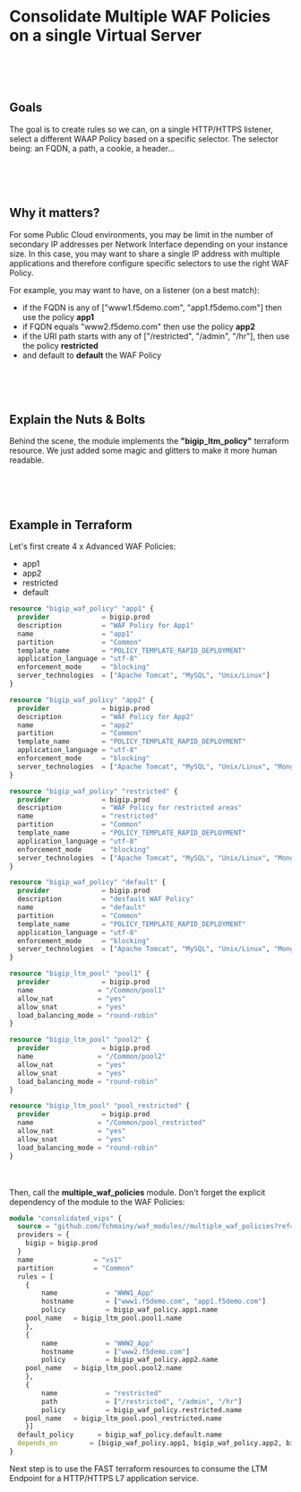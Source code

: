 # Consolidate Multiple WAF Policies on a single Virtual Server


</br></br></br>

## Goals
The goal is to create rules so we can, on a single HTTP/HTTPS listener, select a different WAAP Policy based on a specific selector. The selector being: an FQDN, a path, a cookie, a header...

</br></br></br>

## Why it matters?
For some Public Cloud environments, you may be limit in the number of secondary IP addresses per Network Interface depending on your instance size. In this case, you may want to share a single IP address with multiple applications and therefore configure specific selectors to use the right WAF Policy.

For example, you may want to have, on a listener (on a best match):
- if the FQDN is any of ["www1.f5demo.com", "app1.f5demo.com"] then use the policy **app1**
- if FQDN equals "www2.f5demo.com" then use the policy **app2**
- if the URI path starts with any of ["/restricted", "/admin", "/hr"], then use the policy **restricted**
- and default to **default** the WAF Policy

</br></br></br>


## Explain the Nuts & Bolts
Behind the scene, the module implements the **"bigip_ltm_policy"** terraform resource. We just added some magic and glitters to make it more human readable. 


</br></br></br>

## Example in Terraform

Let's first create 4 x Advanced WAF Policies:
- app1
- app2
- restricted
- default

```terraform
resource "bigip_waf_policy" "app1" {
  provider             = bigip.prod
  description          = "WAF Policy for App1"
  name                 = "app1"
  partition            = "Common"
  template_name        = "POLICY_TEMPLATE_RAPID_DEPLOYMENT"
  application_language = "utf-8"
  enforcement_mode     = "blocking"
  server_technologies  = ["Apache Tomcat", "MySQL", "Unix/Linux"]
}

resource "bigip_waf_policy" "app2" {
  provider             = bigip.prod
  description          = "WAF Policy for App2"
  name                 = "app2"
  partition            = "Common"
  template_name        = "POLICY_TEMPLATE_RAPID_DEPLOYMENT"
  application_language = "utf-8"
  enforcement_mode     = "blocking"
  server_technologies  = ["Apache Tomcat", "MySQL", "Unix/Linux", "MongoDB"]
}

resource "bigip_waf_policy" "restricted" {
  provider             = bigip.prod
  description          = "WAF Policy for restricted areas"
  name                 = "restricted"
  partition            = "Common"
  template_name        = "POLICY_TEMPLATE_RAPID_DEPLOYMENT"
  application_language = "utf-8"
  enforcement_mode     = "blocking"
  server_technologies  = ["Apache Tomcat", "MySQL", "Unix/Linux", "MongoDB"]
}

resource "bigip_waf_policy" "default" {
  provider             = bigip.prod
  description          = "desfault WAF Policy"
  name                 = "default"
  partition            = "Common"
  template_name        = "POLICY_TEMPLATE_RAPID_DEPLOYMENT"
  application_language = "utf-8"
  enforcement_mode     = "blocking"
  server_technologies  = ["Apache Tomcat", "MySQL", "Unix/Linux", "MongoDB"]
}

resource "bigip_ltm_pool" "pool1" {
  provider             = bigip.prod
  name                = "/Common/pool1"
  allow_nat           = "yes"
  allow_snat          = "yes"
  load_balancing_mode = "round-robin"
}

resource "bigip_ltm_pool" "pool2" {
  provider             = bigip.prod
  name                = "/Common/pool2"
  allow_nat           = "yes"
  allow_snat          = "yes"
  load_balancing_mode = "round-robin"
}

resource "bigip_ltm_pool" "pool_restricted" {
  provider             = bigip.prod
  name                = "/Common/pool_restricted"
  allow_nat           = "yes"
  allow_snat          = "yes"
  load_balancing_mode = "round-robin"
}

```
</br></br>
Then, call the **multiple_waf_policies** module. Don't forget the explicit dependency of the module to the WAF Policies:


```terraform
module "consolidated_vips" {
  source = "github.com/fchmainy/waf_modules//multiple_waf_policies?ref=v1.0.4"
  providers = {
    bigip = bigip.prod
  }
  name               = "vs1"
  partition          = "Common"
  rules = [
    {
        name            = "WWW1_App"
        hostname        = ["www1.f5demo.com", "app1.f5demo.com"]
        policy          = bigip_waf_policy.app1.name
	pool_name	= bigip_ltm_pool.pool1.name
    },
    {
        name            = "WWW2_App"
        hostname        = ["www2.f5demo.com"]
        policy          = bigip_waf_policy.app2.name
	pool_name	= bigip_ltm_pool.pool2.name
    },
    {
        name            = "restricted"
        path            = ["/restricted", "/admin", "/hr"]
        policy          = bigip_waf_policy.restricted.name
	pool_name	= bigip_ltm_pool.pool_restricted.name
    }]
  default_policy      = bigip_waf_policy.default.name
  depends_on 		= [bigip_waf_policy.app1, bigip_waf_policy.app2, bigip_waf_policy.restricted, bigip_waf_policy.default]
}
```

Next step is to use the FAST terraform resources to consume the LTM Endpoint for a HTTP/HTTPS L7 application service.
